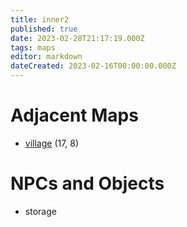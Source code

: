 ```yaml
---
title: inner2
published: true
date: 2023-02-28T21:17:19.000Z
tags: maps
editor: markdown
dateCreated: 2023-02-16T00:00:00.000Z
---
```



# Adjacent Maps
 * [village](/maps/village) (17, 8)

# NPCs and Objects
 * storage
